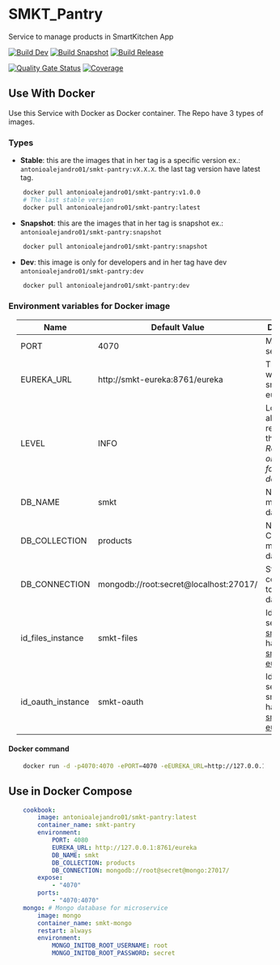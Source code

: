 # SMKT_Pantry

Service to manage products in SmartKitchen App

[![Build Dev](https://github.com/AntonioAlejandro01/SMKT_Pantry/actions/workflows/buildDevVersion.yml/badge.svg?branch=develop)](https://github.com/AntonioAlejandro01/SMKT_Pantry/actions/workflows/buildDevVersion.yml) [![Build Snapshot](https://github.com/AntonioAlejandro01/SMKT_Pantry/actions/workflows/BuildSnapshot.yml/badge.svg?branch=main)](https://github.com/AntonioAlejandro01/SMKT_Pantry/actions/workflows/buildDevVersion.yml) [![Build Release](https://github.com/AntonioAlejandro01/SMKT_Pantry/actions/workflows/BuildRelease.yml/badge.svg?branch=main)](https://github.com/AntonioAlejandro01/SMKT_Pantry/actions/workflows/buildDevVersion.yml)

[![Quality Gate Status](https://sonarcloud.io/api/project_badges/measure?project=AntonioAlejandro01_SMKT_Pantry&metric=alert_status)](https://sonarcloud.io/dashboard?id=AntonioAlejandro01_SMKT_Pantry) [![Coverage](https://sonarcloud.io/api/project_badges/measure?project=AntonioAlejandro01_SMKT_Pantry&metric=coverage)](https://sonarcloud.io/dashboard?id=AntonioAlejandro01_SMKT_Pantry)

## Use With Docker

Use this Service with Docker as Docker container. The Repo have 3 types of images. 

### Types

- **Stable**: this are the images that in her tag is a specific version ex.: ```antonioalejandro01/smkt-pantry:vX.X.X```. the last tag version have latest tag. 
```bash
    docker pull antonioalejandro01/smkt-pantry:v1.0.0
    # The last stable version
    docker pull antonioalejandro01/smkt-pantry:latest
 ```

- **Snapshot**: this are the images that in her tag is snapshot ex.: ```antonioalejandro01/smkt-pantry:snapshot```
```bash 
    docker pull antonioalejandro01/smkt-pantry:snapshot
```

- **Dev**: this image is only for developers and in her tag have dev ```antonioalejandro01/smkt-pantry:dev```
```bash
    docker pull antonioalejandro01/smkt-pantry:dev
 ```

### Environment variables for Docker image

<table align="center" width="100%" style="margin:1em;">
<thead>
    <tr>
        <th>Name</th>
        <th>Default Value</th>
        <th>Description</th>
    </tr>
</thead>
<tbody>
    <tr>
        <td>PORT</td>
        <td>4070</td>
        <td>Micro service port</td>
    </tr>
    <tr>
        <td>EUREKA_URL</td>
        <td>http://smkt-eureka:8761/eureka</td>
        <td>The url where the smkt-eureka be</td>
    </tr>
    <tr>
        <td>LEVEL</td>
        <td>INFO</td>
        <td>Log level for all log relational for this repo. <i>Recommend only change for development</i></td>
    </tr>
    <tr>
        <td>DB_NAME</td>
        <td>smkt</td>
        <td>Name for mongo database</td>
    </tr>
    <tr>
        <td>DB_COLLECTION</td>
        <td>products</td>
        <td>Name for Collection in mongo database</td>
    </tr>
    <tr>
        <td>DB_CONNECTION</td>
        <td>mongodb://root:secret@localhost:27017/</td>
        <td>String connection to mongo database</td>
    </tr>
    <tr>
        <td>id_files_instance</td>
        <td>smkt-files</td>
        <td>Id that service <a href="http://github.com/antonioAlejandro01/SMKT_Files">smkt-files</a> have it in <a href="http://github.com/antonioAlejandro01/SMKT_Eureka">smkt-eureka</a></td>
    </tr>
    <tr>
        <td>id_oauth_instance</td>
        <td>smkt-oauth</td>
        <td>Id that service <a>smkt-oauth</a> have it in <a href="http://github.com/antonioAlejandro01/SMKT_Eureka">smkt-eureka</a></td>
    </tr>
    
</tbody>
</table>


#### Docker command

```bash
    docker run -d -p4070:4070 -ePORT=4070 -eEUREKA_URL=http://127.0.0.1:8761/eureka -eDB_NAME=smkt -eDB_COLLECTION=products -eDB_CONNECTION=mongodb://root:secret@127.0.0.1:27017/ -t antonioalejandro01/smkt-pantry:latest
 ```

## Use in Docker Compose

```yaml
    cookbook:
        image: antonioalejandro01/smkt-pantry:latest
        container_name: smkt-pantry
        environment:
            PORT: 4080
            EUREKA_URL: http://127.0.0.1:8761/eureka
            DB_NAME: smkt
            DB_COLLECTION: products
            DB_CONNECTION: mongodb://root@secret@mongo:27017/
        expose:
            - "4070"
        ports: 
            - "4070:4070"
    mongo: # Mongo database for microservice
        image: mongo
        container_name: smkt-mongo
        restart: always
        environment:
            MONGO_INITDB_ROOT_USERNAME: root
            MONGO_INITDB_ROOT_PASSWORD: secret
```



